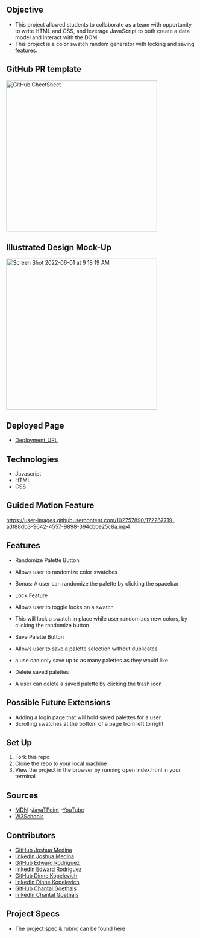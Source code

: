 ## Objective
  - This project allowed students to collaborate as a team with opportunity to write HTML and CSS, and leverage JavaScript to both create a data model and interact with the DOM. 
  - This project is a color swatch random generator with locking and saving features. 
 
## GitHub PR template
<img width="400" alt="GitHub CheetSheet" src="https://user-images.githubusercontent.com/102189342/172449916-28c974a1-51b7-40ed-b466-5bc135bf4e73.png">
 
## Illustrated Design Mock-Up
<img width="400" alt="Screen Shot 2022-06-01 at 9 18 19 AM" src="https://user-images.githubusercontent.com/102189342/172449944-d15d2d65-bc71-483d-a684-d0b358d106ed.png">


## Deployed Page
- [Deployment_URL](https://goecha.github.io/colorando/)


## Technologies
  - Javascript
  - HTML
  - CSS

## Guided Motion Feature

  https://user-images.githubusercontent.com/102757890/172267719-adf88db3-9642-4557-9898-394cbbe25c8a.mp4


## Features
- Randomize Palette Button 
 - Allows user to randomize color swatches
 - Bonus: A user can randomize the palette by clicking the spacebar

- Lock Feature 
 - Allows user to toggle locks on a swatch
 - This will lock a swatch in place while user randomizes new colors, by clicking the randomize button 

- Save Palette Button 
 - Allows user to save a palette selection without duplicates
 - a use can only save up to as many palettes as they would like

- Delete saved palettes
 - A user can delete a saved palette by clicking the trash icon 

## Possible Future Extensions
- Adding a login page that will hold saved palettes for a user. 
- Scrolling swatches at the bottom of a page from left to right

## Set Up
1. Fork this repo  
2. Clone the repo to your local machine
3. View the project in the browser by running open index.html in your terminal.

## Sources
 - [MDN](http://developer.mozilla.org/en-US/)
 -[JavaTPoint](https://www.javatpoint.com/how-to-check-a-radio-button-using-javascript)
 -[YouTube](https://www.youtube.com/)
 - [W3Schools](https://www.w3schools.com/)

## Contributors
  - [GitHub Joshua Medina](https://github.com/jrmedina)
  -  [linkedIn Joshua Medina](https://www.linkedin.com/in/joshua-medina/)
  - [GitHub Edward Rodriguez](https://github.com/edjrodriguez)
  - [linkedIn Edward Rodriguez](https://www.linkedin.com/in/edward-rodriguez-1b497423b/)
  - [GitHub Dinne Kopelevich](https://github.com/DinneK)
  - [linkedIn Dinne Kopelevich](https://www.linkedin.com/in/dinne-kopelevich-174584a/)
  - [GitHub Chantal Goethals](https://github.com/GOECHA)
  - [linkedIn Chantal Goethals](https://www.linkedin.com/in/chantalgoethalsgoecha/)


## Project Specs
  - The project spec & rubric can be found [here](https://frontend.turing.edu/projects/module-1/colorandom-v2.html)